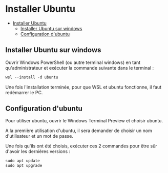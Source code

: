 # Installer Ubuntu

- [Installer Ubuntu](#installer-ubuntu)
  - [Installer Ubuntu sur windows](#installer-ubuntu-sur-windows)
  - [Configuration d'ubuntu](#configuration-dubuntu)
  

## Installer Ubuntu sur windows

Ouvrir Windows PowerShell (ou autre terminal windows) en tant qu'administrateur et exécuter la
commande suivante dans le terminal :
```c
wsl --install -d ubuntu
```
Une fois l'installation terminée, pour que WSL et ubuntu fonctionne, il faut redémarrer le PC.

## Configuration d'ubuntu
Pour utiliser ubuntu, ouvrir le Windows Terminal Preview et choisir ubuntu.

A la première utilisation d'ubuntu, il sera demander de choisir un nom d'utilisateur et un mot de passe.

Une fois qu'ils ont été choisis, exécuter ces 2 commandes pour être sûr d'avoir les dernières versions :
```c
sudo apt update
sudo apt upgrade
```

